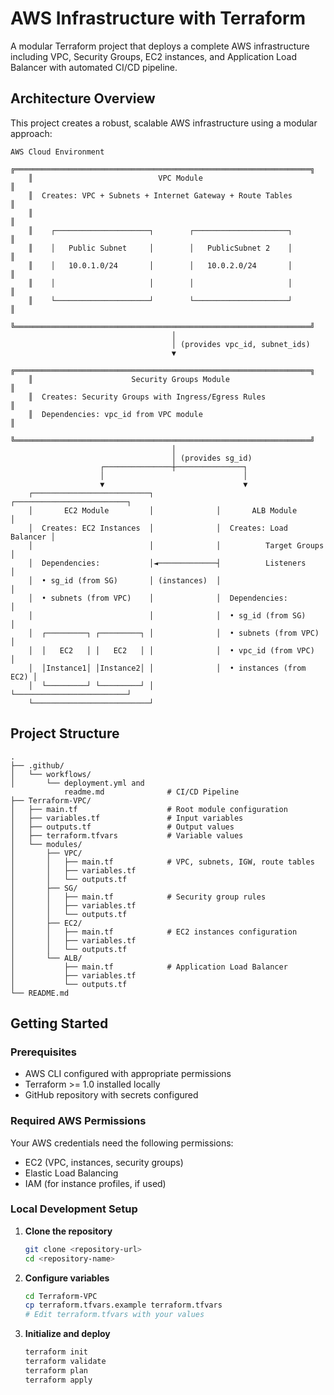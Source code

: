 # AWS Infrastructure with Terraform

A modular Terraform project that deploys a complete AWS infrastructure including VPC, Security Groups, EC2 instances, and Application Load Balancer with automated CI/CD pipeline.

##  Architecture Overview

This project creates a robust, scalable AWS infrastructure using a modular approach:

```
AWS Cloud Environment
    ╔══════════════════════════════════════════════════════════════════╗
    ║                            VPC Module                            ║
    ║  Creates: VPC + Subnets + Internet Gateway + Route Tables        ║
    ║                                                                  ║
    ║    ┌─────────────────────┐        ┌─────────────────────┐        ║
    ║    │   Public Subnet     │        │   PublicSubnet 2    │        ║
    ║    │   10.0.1.0/24       │        │   10.0.2.0/24       │        ║
    ║    │                     │        │                     │        ║
    ║    └─────────────────────┘        └─────────────────────┘        ║
    ╚══════════════════════════════════════════════════════════════════╝
                                    │
                                    │ (provides vpc_id, subnet_ids)
                                    ▼
    ╔══════════════════════════════════════════════════════════════════╗
    ║                      Security Groups Module                      ║
    ║  Creates: Security Groups with Ingress/Egress Rules              ║
    ║  Dependencies: vpc_id from VPC module                            ║
    ╚══════════════════════════════════════════════════════════════════╝
                                    │
                                    │ (provides sg_id)
                    ┌───────────────┼───────────────┐
                    │                               │
                    ▼                               ▼
    ┌──────────────────────────┐              ┌─────────────────────────┐
    │       EC2 Module         │              │       ALB Module        │
    │  Creates: EC2 Instances  │              │  Creates: Load Balancer │
    │                          │              │          Target Groups  │
    │  Dependencies:           │◄─────────────┤          Listeners      │
    │  • sg_id (from SG)       │ (instances)  │                         │
    │  • subnets (from VPC)    │              │  Dependencies:          │
    │                          │              │  • sg_id (from SG)      │
    │  ┌─────────┐ ┌─────────┐ │              │  • subnets (from VPC)   │
    │  │   EC2   │ │   EC2   │ │              │  • vpc_id (from VPC)    │
    │  │Instance1│ │Instance2│ │              │  • instances (from EC2) │
    │  └─────────┘ └─────────┘ │              └─────────────────────────┘
    └──────────────────────────┘

```

##  Project Structure

```
.
├── .github/
│   └── workflows/
│       └── deployment.yml and 
            readme.md              # CI/CD Pipeline
├── Terraform-VPC/
│   ├── main.tf                    # Root module configuration
│   ├── variables.tf               # Input variables
│   ├── outputs.tf                 # Output values
│   ├── terraform.tfvars           # Variable values
│   └── modules/
│       ├── VPC/
│       │   ├── main.tf            # VPC, subnets, IGW, route tables
│       │   ├── variables.tf
│       │   └── outputs.tf
│       ├── SG/
│       │   ├── main.tf            # Security group rules
│       │   ├── variables.tf
│       │   └── outputs.tf
│       ├── EC2/
│       │   ├── main.tf            # EC2 instances configuration
│       │   ├── variables.tf
│       │   └── outputs.tf
│       └── ALB/
│           ├── main.tf            # Application Load Balancer
│           ├── variables.tf
│           └── outputs.tf
└── README.md
```

##  Getting Started

### Prerequisites
- AWS CLI configured with appropriate permissions
- Terraform >= 1.0 installed locally
- GitHub repository with secrets configured

### Required AWS Permissions
Your AWS credentials need the following permissions:
- EC2 (VPC, instances, security groups)
- Elastic Load Balancing
- IAM (for instance profiles, if used)

### Local Development Setup

1. **Clone the repository**
   ```bash
   git clone <repository-url>
   cd <repository-name>
   ```

2. **Configure variables**
   ```bash
   cd Terraform-VPC
   cp terraform.tfvars.example terraform.tfvars
   # Edit terraform.tfvars with your values
   ```

3. **Initialize and deploy**
   ```bash
   terraform init
   terraform validate
   terraform plan
   terraform apply
   ```

